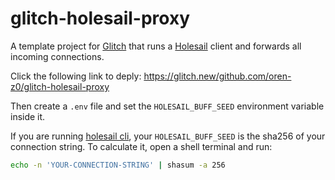 # glitch-holesail-proxy
A template project for [Glitch](https://glitch.com) that runs a [Holesail](https://holesail.io) client and forwards all incoming connections.

Click the following link to deply: https://glitch.new/github.com/oren-z0/glitch-holesail-proxy

Then create a `.env` file and set the `HOLESAIL_BUFF_SEED` environment variable inside it.

If you are running [holesail cli](https://www.npmjs.com/package/holesail), your `HOLESAIL_BUFF_SEED` is the sha256 of your connection string.
To calculate it, open a shell terminal and run:

```sh
echo -n 'YOUR-CONNECTION-STRING' | shasum -a 256
```
